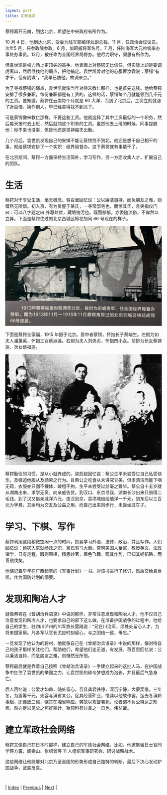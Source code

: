 ```yaml
---
layout: post
title: 初到北京
---
```


蔡锷离开云南，到达北京，希望在中央政府有所作为。

10 月 4 日，他到达北京，受委为陆军部编译处副总裁。11 月，任政治会议议员。次年5 月，任参政院参政。6 月，加昭威将军名号。7 月，任陆海军大元帅统率办事处办事员。12月，被任命为全国经界局督办。他尽力职守，颇思有所作为。

但袁世凯是权力场上更顶尖的高手。他表面上对蔡锷无比信任，但实际上却是要调虎离山，然后寻找他的弱点，把他搞定。袁世凯曾对他的心腹曹汝霖说：蔡锷“有才干，但有阴谋”，“我早已防他，故调来京。”

为了寻找蔡锷的弱点，袁世凯就像当年对待宋教仁那样，也是首先送钱。他给蔡锷安排了很多兼职，每份兼职都是有工资的，这样的话，蔡锷每个月就能领到几千元的工资。要知道，蔡锷在云南每个月就是 60 大洋，而到了北京后，工资立刻就涨了近百倍。换作别人，早已经美得找不到北了。

可是蔡锷像宋教仁那样，不要这些工资。他就选择了其中工资最低的一个职务，然后每天按时去上班，然后就领这个职务的工资。虽然他去上班的时候，同事提醒他：你不来也没事，但是他还是坚持每天出勤。

几个月后，袁世凯发现自己的安排不能让蔡锷找不到北，他还是想干自己相干的事，就给蔡锷安排了一个实职：经界局督办。这下蔡锷就有事情干了。

在北京期间，蔡锷一方面保持生活简朴，学习写作，另一方面收集人才，扩展自己的团队。

# 生活

蔡锷对于享受生活，毫无概念。蒋百里回忆说：公以廉洁自持，而急朋友之难，则慨然无所惜。初入京，有为赁屋于某氏，一寻常邸宅也，而惊其华，且笑指仪门曰：可以八字题之曰:养尊处优，藏垢纳污也。既而郁郁，亦委随流俗，不岸然以立异。下面是蔡锷住过的北京西城区棉花胡同 66 号现在的样子。

![北京故居](fig/11-1.jpeg "北京故居")

下面是蔡锷全家福，1915 年摄于北京。居中者蔡锷，怀抱长子蔡端生。左侧为如夫人潘蕙英，怀抱三女蔡淑莲。右侧为夫人刘侠贞，怀抱四小女。前排为长女蔡铸莲、次女蔡福莲。

![蔡锷全家福](fig/11-1-1.jpeg "蔡锷全家福")

蔡锷勤俭的习惯，是从小就养成的。梁启超回忆说：蔡公生平未尝受过自己私受快乐，及强迫他服从及勋荣之行为。且蔡公之吃食从未讲究甘美，但求清洁而能下咽无碍，衣服亦只图不裸体，破粗不拘，生平未尝受过丝毫之奢华。蔡公自十五岁就从湖南出来，求学无资，向亲戚告贷。到汉口、东京寻我，湖南长沙出来只借得二毛钱，到了汉又借亲戚洋六元，由汉到京，袁项城借给他洋一千元，到东后以三百元为学费，其余均为交友及公益之用，而自己出来则步行，未尝坐过车子。

# 学习、下棋、写作

蔡锷利用这段稍微空闲一点的时间，抓紧学习外语、法律、政治，并且写作。人们回忆说：蔡锷入京就参政之职，寓石驸马大街。常聘美国人至寓，教授英文、法政诸学。日有定程，暇则围棋，精思妙著，眉色飞舞。观其作势，已知其娴韬略，而善战伐矣。

他惦记着早年在广西起草的《军事计划》一书。对该书进行了修订，然后交给袁世凯，作为国防计划的纲要。

# 发现和陶冶人才

就像蔡锷在《曾胡治兵语录》中说的那样，非常注意发现和陶冶人才。他不仅自己注意发现和陶冶人才，也要求自己的部下这么做。在准备护国战争的过程中，他给自己的学生，驻四川泸州的川军旅长雷飚说：“兄在川治军，须处处留心人才，为将来国家用。凡各军队官长尤应时刻留心，与之团结一致，毋忘。”

一旦发现了他认为的将材，他就像自己在《曾胡治兵语录》中说的那样，像对待自己的孩子那样关注他们，帮助他们，希望他们走正道，有发展。蒋百里回忆说：公以廉洁自持，而急朋友之难，则慨然无所惜。

蔡锷最后就是靠着自己按照《曾胡治兵语录》一手建立起来的这批人马，在护国战争中扛住了袁世凯的举国之力，让袁世凯的称帝梦想成为泡影，并且最后气急身亡。

后人回忆说：公爱才如命，随处留心。吾县龚君铁铮，深沉宁静，大蒙奖借。三年冬，为亟筹千元，先容与滇省某公，促其经营矿业，惜龚以他故作罢。迄去冬滇黔事起，即连致三缄，嘱其在湘省响应。龚故以攻督署死，论者谓不负公特达之知焉。然亦足以见公之照好熟计，殆预料有讨袁之一日也。伟矣哉。

# 建立军政社会网络

蔡锷又像自己在日本时那样，建立自己的军政社会网络。比如，他邀集留日士官同学蒋方震、阎锡山、张绍曾等 11 人组织军事研究会，研讨战略战术。

这些网络让他能够对北京乃至全国的形势形成自己独特的判断，最后下决心发动护国战争，武装反袁。

<br/>

| [Index](./) | [Previous](9-5-jinbu) | [Next](11-2-politics) |
